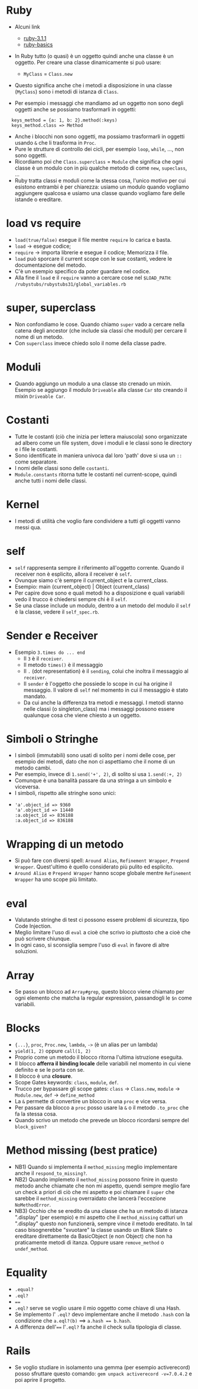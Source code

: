 # Ruby
* Alcuni link
  * [ruby-3.1.1](https://ruby-doc.org/core-3.1.1/)
  * [ruby-basics](https://bparanj.gitbooks.io/ruby-basics/content/)
  
* In Ruby tutto (o quasi) è un oggetto quindi anche una classe è un oggetto. Per creare una classe dinamicamente si può usare:
    * `MyClass` = `Class.new`
* Questo significa anche che i metodi a disposizione in una classe (`MyClass`) sono i metodi di istanza di `Class`.
* Per esempio i messaggi che mandiamo ad un oggetto non sono degli oggetti anche se possiamo trasformarli in oggetti:
```
  keys_method = {a: 1, b: 2}.method(:keys)
  keys_method.class => Method
```
* Anche i blocchi non sono oggetti, ma possiamo trasformarli in oggetti usando `&` che li trasforma in `Proc`.
* Pure le strutture di controllo dei cicli, per esempio `loop`, `while`, ..., non sono oggetti.
* Ricordiamo poi che `Class.superclass` = `Module` che significa che ogni classe è un modulo con in più qualche metodo di come `new`, `supeclass`, ...
* Ruby tratta classi e moduli come la stessa cosa, l'unico motivo per cui esistono entrambi è per chiarezza: usiamo un modulo quando vogliamo aggiungere qualcosa e usiamo una classe quando vogliamo fare delle istande o ereditare. 

# load vs require
* `load(true/false)` esegue il file mentre `require` lo carica e basta. 
* `load` -> esegue codice; 
* `require` -> importa librerie e esegue il codice; Memorizza il file.
* `load` può sporcare il current scope con le sue costanti, vedere le documentazione del metodo.
* C'è un esempio specifico da poter guardare nel codice.
* Alla fine il `load` e il `require` vanno a cercare cose nel `$LOAD_PATH`: `/rubystubs/rubystubs31/global_variables.rb`

# super, superclass
* Non confondiamo le cose. Quando chiamo `super` vado a cercare nella catena degli ancestor (che include sia classi che moduli) per cercare il nome di un metodo.
* Con `superclass` invece chiedo solo il nome della classe padre.

# Moduli
* Quando aggiungo un modulo a una classe sto crenado un mixin. Esempio se aggiungo il modulo `Driveable` alla classe `Car` sto creando il mixin `Driveable Car`.

# Costanti
* Tutte le costanti (ciò che inizia per lettera maiuscola) sono organizzate ad albero come un file system, dove i moduli e le classi sono le directory e i file le costanti.
* Sono identificate in maniera univoca dal loro 'path' dove si usa un `::` come separatore.
* I nomi delle classi sono delle `costanti`.
* `Module.constants` ritorna tutte le costanti nel current-scope, quindi anche tutti i nomi delle classi.

# Kernel
* I metodi di utilità che voglio fare condividere a tutti gli oggetti vanno messi qua.

# self
* `self` rappresenta sempre il riferimento all'oggetto  corrente. Quando il receiver non è esplicito, allora il receiver è `self`.
* Ovunque siamo c'è sempre il current_object e la current_class.
* Esempio: main (current_object) | Object (current_class)
* Per capire dove sono e quali metodi ho a disposizione e quali variabili vedo il trucco è chiedersi sempre chi è il `self`.
* Se una classe include un modulo, dentro a un metodo del modulo il `self` è la classe, vedere il `self_spec.rb`.

# Sender e Receiver
* Esempio `3.times do ... end`
  * Il `3` è il `receiver`. 
  * Il metodo `times()` è il messaggio 
  * Il `.` (dot representation) è il `sending`, colui che inoltra il messaggio al `receiver`.
  * Il `sender` è l'oggetto che possiede lo scope in cui ha origine il messaggio. Il valore di `self` nel momento in cui il messaggio è stato mandato.
  * Da cui anche la differenza tra metodi e messaggi. I metodi stanno nelle classi (o singleton_class) ma i messaggi possono essere qualunque cosa che viene chiesto a un oggetto.
  
# Simboli o Stringhe
* I simboli (immutabili) sono usati di solito per i nomi delle cose, per esempio dei metodi, dato che non ci aspettiamo che il nome di un metodo cambi.
* Per esempio, invece di  `1.send('+', 2)`, di solito si usa `1.send(:+, 2)`
* Comunque è una banalità passare da una stringa a un simbolo  e viceversa.
* I simboli, rispetto alle stringhe sono unici:
* ```
  'a'.object_id => 9360
  'a'.object_id => 11440
  :a.object_id => 836188
  :a.object_id => 836188
  ```

# Wrapping di un metodo
* Si può fare con diversi spell: `Around Alias`, `Refinement Wrapper`, `Prepend Wrapper`. Quest'ultimo è quello considerato più pulito ed esplicito.
* `Around Alias` e `Prepend Wrapper` hanno scope globale mentre `Refinement Wrapper` ha uno scope più limitato.

# eval
* Valutando stringhe di test ci possono essere problemi di sicurezza, tipo Code Injection.
* Meglio limitare l'uso di `eval` a cioè che scrivo io piuttosto che a cioè che può scrivere chiunque.
* In ogni caso, si sconsiglia sempre l'uso di `eval` in favore di altre soluzioni.

# Array
* Se passo un blocco ad `Array#grep`, questo blocco viene chiamato per ogni elemento che matcha la regular expression, passandogli le `$n` come variabili.

# Blocks
* `{...}`, `proc`, `Proc.new`, `lambda`, `->` (è un alias per un lambda)
* `yield(1, 2)` oppure `call(1, 2)`
* Proprio come un metodo il blocco ritorna l'ultima istruzione eseguita.
* Il blocco __afferra il binding locale__ delle variabili nel momento in cui viene definito e se le porta con se.
* Il blocco è una __closure__.
* Scope Gates keywords: `class`, `module`, `def`.
* Trucco per bypassare gli scope gates: `class` -> `Class.new`, `module` -> `Module.new`, `def` -> `define_method`
* La `&` permette di convertire un blocco in una `proc` e vice versa. 
* Per passare da blocco a `proc` posso usare la `&` o il metodo `.to_proc` che fa la stessa cosa.
* Quando scrivo un metodo che prevede un blocco ricordarsi sempre del `block_given?`

# Method missing (best pratice)
* NB1) Quando si implementa il `method_missing` meglio implementare anche il `respond_to_missing?`.
* NB2) Quando implemeto il `method_missing` possono finire in questo metodo anche chiamate che non mi aspetto, quendi sempre meglio fare un check a priori di ciò che mi aspetto e poi chiamare il `super` che sarebbe il `method_missing` overraidato che lancerà l'eccezione `NoMethodError`.
* NB3) Occhio che se eredito da una classe che ha un metodo di istanza ".display" (per esempio) e mi aspetto che il `method_missing` catturi un ".display" questo non funzionerà, sempre vince il metodo ereditato. In tal caso bisognerebbe "svuotare" la classe usando un Blank Slate o ereditare direttamente da BasicObject (e non Object) che non ha praticamente metodi di itanza. Oppure usare `remove_method` o `undef_method`.
 
# Equality
* `.equal?` 
* `.eql?`
* `==`
* `.eql?` serve se voglio usare il mio oggetto come chiave di una Hash.
* Se implemento l' `.eql?` devo implementare anche il metodo `.hash` con la condizione che `a.eql?(b)` ==> `a.hash == b.hash`. 
* A differenza dell'`==` l'`.eql?` fa anche il check sulla tipologia di classe.

# Rails
* Se voglio studiare in isolamento una gemma (per esempio activerecord) posso sfruttare questo comando: `gem unpack activerecord -v=7.0.4.2` e poi aprire il progetto.

